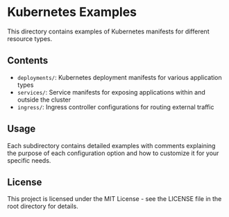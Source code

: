 # Kubernetes Examples

This directory contains examples of Kubernetes manifests for different resource types.

## Contents

- `deployments/`: Kubernetes deployment manifests for various application types
- `services/`: Service manifests for exposing applications within and outside the cluster
- `ingress/`: Ingress controller configurations for routing external traffic

## Usage

Each subdirectory contains detailed examples with comments explaining the purpose of each configuration option and how to customize it for your specific needs.

## License

This project is licensed under the MIT License - see the LICENSE file in the root directory for details.